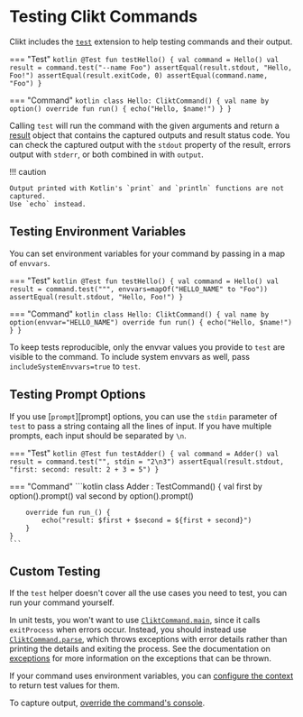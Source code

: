 # Testing Clikt Commands

Clikt includes the [`test`][test] extension to help testing commands and their output.

=== "Test"
    ```kotlin
    @Test
    fun testHello() {
        val command = Hello()
        val result = command.test("--name Foo")
        assertEqual(result.stdout, "Hello, Foo!")
        assertEqual(result.exitCode, 0)
        assertEqual(command.name, "Foo")
    }
    ```

=== "Command"
    ```kotlin
    class Hello: CliktCommand() {
        val name by option()
        override fun run() {
            echo("Hello, $name!")
        }
    }
    ```

Calling `test` will run the command with the given arguments and return a [result][test-result] object that contains the
captured outputs and result status code. You can check the captured output with the `stdout` property of the result,
errors output with `stderr`, or both combined in with `output`.

!!! caution

    Output printed with Kotlin's `print` and `println` functions are not captured. 
    Use `echo` instead.

## Testing Environment Variables

You can set environment variables for your command by passing in a map of `envvars`.

=== "Test"
    ```kotlin
    @Test
    fun testHello() {
        val command = Hello()
        val result = command.test(""", envvars=mapOf("HELLO_NAME" to "Foo"))
        assertEqual(result.stdout, "Hello, Foo!")
    }
    ```

=== "Command"
    ```kotlin
    class Hello: CliktCommand() {
        val name by option(envvar="HELLO_NAME")
        override fun run() {
            echo("Hello, $name!")
        }
    }
    ```

To keep tests reproducible, only the envvar values you provide to `test` are visible to the command. To include system
envvars as well, pass `includeSystemEnvvars=true` to `test`.

## Testing Prompt Options

If you use [`prompt`][prompt] options, you can use the `stdin` parameter of `test` to pass a string containg all the
lines of input. If you have multiple prompts, each input should be separated by `\n`.

=== "Test"
    ```kotlin
    @Test
    fun testAdder() {
        val command = Adder()
        val result = command.test("", stdin = "2\n3")
        assertEqual(result.stdout, "first: second: result: 2 + 3 = 5")
    }
    ```

=== "Command"
    ```kotlin
    class Adder : TestCommand() {
        val first by option().prompt()
        val second by option().prompt()
    
        override fun run_() {
            echo("result: $first + $second = ${first + second}")
        }
    }
    ```

## Custom Testing

If the `test` helper doesn't cover all the use cases you need to test, you can run your command yourself. 

In unit tests, you won't want to use [`CliktCommand.main`][main], since it calls `exitProcess` when errors occur.
Instead, you should instead use [`CliktCommand.parse`][parse], which throws exceptions with error details rather than
printing the details and exiting the process. See the documentation on [exceptions](exceptions.md) for more information
on the exceptions that can be thrown.

If your command uses environment variables, you can [configure the context][override-envvar]
to return test values for them.

To capture output, [override the command's console][replacing-stdin].

[main]:                api/clikt/com.github.ajalt.clikt.core/-clikt-command/main.html
[override-envvar]:     options.md#overriding-system-environment-variables
[parse]:               api/clikt/com.github.ajalt.clikt.core/-clikt-command/parse.html
[replacing-stdin]:     advanced.md#replacing-stdin-and-stdout
[test-result]:         api/clikt/com.github.ajalt.clikt.testing/-clikt-command-test-result/index.html
[test]:                api/clikt/com.github.ajalt.clikt.testing/test.html
